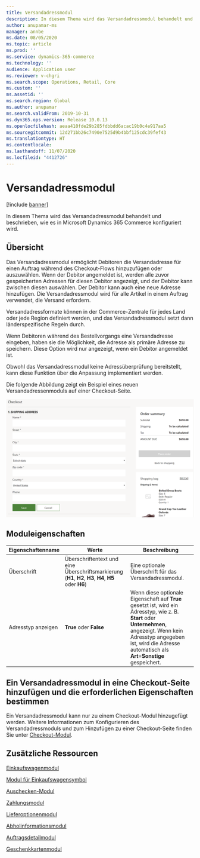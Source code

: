 ```yaml
---
title: Versandadressmodul
description: In diesem Thema wird das Versandadressmodul behandelt und beschrieben, wie es in Microsoft Dynamics 365 Commerce konfiguriert wird.
author: anupamar-ms
manager: annbe
ms.date: 08/05/2020
ms.topic: article
ms.prod: ''
ms.service: dynamics-365-commerce
ms.technology: ''
audience: Application user
ms.reviewer: v-chgri
ms.search.scope: Operations, Retail, Core
ms.custom: ''
ms.assetid: ''
ms.search.region: Global
ms.author: anupamar
ms.search.validFrom: 2019-10-31
ms.dyn365.ops.version: Release 10.0.13
ms.openlocfilehash: aeaa410fde29b285fdbbdd6acac19b0c4e917aa5
ms.sourcegitcommit: 12d271bb26c7490e7525d9b4bbf125cdc39fef43
ms.translationtype: HT
ms.contentlocale: 
ms.lasthandoff: 11/07/2020
ms.locfileid: "4412726"
---
```

# <a name="shipping-address-module"></a>Versandadressmodul

[!include [banner](includes/banner.md)]

In diesem Thema wird das Versandadressmodul behandelt und beschrieben, wie es in Microsoft Dynamics 365 Commerce konfiguriert wird.

## <a name="overview"></a>Übersicht

Das Versandadressmodul ermöglicht Debitoren die Versandadresse für einen Auftrag während des Checkout-Flows hinzuzufügen oder auszuwählen. Wenn der Debitor angemeldet ist, werden alle zuvor gespeicherten Adressen für diesen Debitor angezeigt, und der Debitor kann zwischen diesen auswählen. Der Debitor kann auch eine neue Adresse hinzufügen. Die Versandadressmodul wird für alle Artikel in einem Auftrag verwendet, die Versand erfordern.

Versandadressformate können in der Commerce-Zentrale für jedes Land oder jede Region definiert werden, und das Versandadressmodul setzt dann länderspezifische Regeln durch.

Wenn Debitoren während des Bestellvorgangs eine Versandadresse eingeben, haben sie die Möglichkeit, die Adresse als primäre Adresse zu speichern. Diese Option wird nur angezeigt, wenn ein Debitor angemeldet ist.

Obwohl das Versandadressmodul keine Adressüberprüfung bereitstellt, kann diese Funktion über die Anpassung implementiert werden.

Die folgende Abbildung zeigt ein Beispiel eines neuen Versandadressenmoduls auf einer Checkout-Seite.

![Beispiel eines Versandadressenmoduls auf einer Checkout-Seite](./media/ecommerce-shippingaddress.PNG)

## <a name="module-properties"></a>Moduleigenschaften

| Eigenschaftenname | Werte | Beschreibung |
|---------------|--------|-------------|
| Überschrift | Überschriftentext und eine Überschriftsmarkierung (**H1**, **H2**, **H3**, **H4**, **H5** oder **H6**) | Eine optionale Überschrift für das Versandadressmodul. |
| Adresstyp anzeigen | **True** oder **False** | Wenn diese optionale Eigenschaft auf **True** gesetzt ist, wird ein Adresstyp, wie z. B. **Start** oder **Unternehmen**, angezeigt. Wenn kein Adresstyp angegeben ist, wird die Adresse automatisch als **Art**=**Sonstige** gespeichert. |

## <a name="add-a-shipping-address-module-to-a-checkout-page-and-set-the-required-properties"></a>Ein Versandadressmodul in eine Checkout-Seite hinzufügen und die erforderlichen Eigenschaften bestimmen

Ein Versandadressmodul kann nur zu einem Checkout-Modul hinzugefügt werden. Weitere Informationen zum Konfigurieren des Versandadressmoduls und zum Hinzufügen zu einer Checkout-Seite finden Sie unter [Checkout-Modul](add-checkout-module.md).

## <a name="additional-resources"></a>Zusätzliche Ressourcen

[Einkaufswagenmodul](add-cart-module.md)

[Modul für Einkaufswagensymbol](cart-icon-module.md)

[Auschecken-Modul](add-checkout-module.md)

[Zahlungsmodul](payment-module.md)

[Lieferoptionenmodul](delivery-options-module.md)

[Abholinformationsmodul](pickup-info-module.md)

[Auftragsdetailmodul](order-confirmation-module.md)

[Geschenkkartenmodul](add-giftcard.md)
